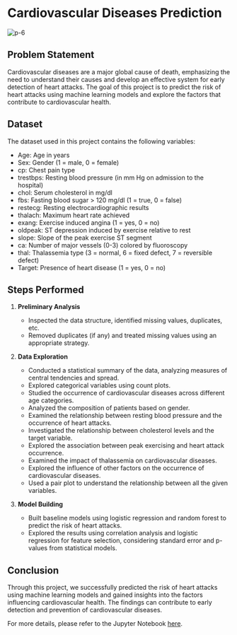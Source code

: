 # Cardiovascular Diseases Prediction
![p-6](img/portfolio/p-6.png)

## Problem Statement
Cardiovascular diseases are a major global cause of death, emphasizing the need to understand their causes and develop an effective system for early detection of heart attacks. The goal of this project is to predict the risk of heart attacks using machine learning models and explore the factors that contribute to cardiovascular health.

## Dataset
The dataset used in this project contains the following variables:

- Age: Age in years
- Sex: Gender (1 = male, 0 = female)
- cp: Chest pain type
- trestbps: Resting blood pressure (in mm Hg on admission to the hospital)
- chol: Serum cholesterol in mg/dl
- fbs: Fasting blood sugar > 120 mg/dl (1 = true, 0 = false)
- restecg: Resting electrocardiographic results
- thalach: Maximum heart rate achieved
- exang: Exercise induced angina (1 = yes, 0 = no)
- oldpeak: ST depression induced by exercise relative to rest
- slope: Slope of the peak exercise ST segment
- ca: Number of major vessels (0-3) colored by fluoroscopy
- thal: Thalassemia type (3 = normal, 6 = fixed defect, 7 = reversible defect)
- Target: Presence of heart disease (1 = yes, 0 = no)

## Steps Performed
1. **Preliminary Analysis**
   - Inspected the data structure, identified missing values, duplicates, etc.
   - Removed duplicates (if any) and treated missing values using an appropriate strategy.

2. **Data Exploration**
   - Conducted a statistical summary of the data, analyzing measures of central tendencies and spread.
   - Explored categorical variables using count plots.
   - Studied the occurrence of cardiovascular diseases across different age categories.
   - Analyzed the composition of patients based on gender.
   - Examined the relationship between resting blood pressure and the occurrence of heart attacks.
   - Investigated the relationship between cholesterol levels and the target variable.
   - Explored the association between peak exercising and heart attack occurrence.
   - Examined the impact of thalassemia on cardiovascular diseases.
   - Explored the influence of other factors on the occurrence of cardiovascular diseases.
   - Used a pair plot to understand the relationship between all the given variables.

3. **Model Building**
   - Built baseline models using logistic regression and random forest to predict the risk of heart attacks.
   - Explored the results using correlation analysis and logistic regression for feature selection, considering standard error and p-values from statistical models.

## Conclusion
Through this project, we successfully predicted the risk of heart attacks using machine learning models and gained insights into the factors influencing cardiovascular health. The findings can contribute to early detection and prevention of cardiovascular diseases.

For more details, please refer to the Jupyter Notebook [here](link_to_notebook.ipynb).

